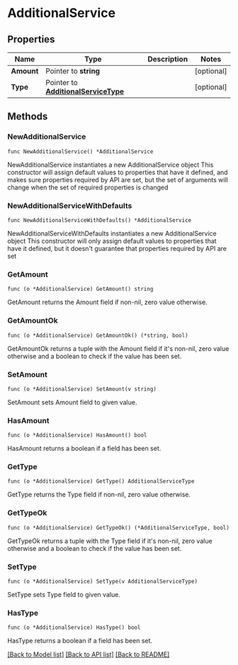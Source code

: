 # AdditionalService

## Properties

Name | Type | Description | Notes
------------ | ------------- | ------------- | -------------
**Amount** | Pointer to **string** |  | [optional] 
**Type** | Pointer to [**AdditionalServiceType**](AdditionalServiceType.md) |  | [optional] 

## Methods

### NewAdditionalService

`func NewAdditionalService() *AdditionalService`

NewAdditionalService instantiates a new AdditionalService object
This constructor will assign default values to properties that have it defined,
and makes sure properties required by API are set, but the set of arguments
will change when the set of required properties is changed

### NewAdditionalServiceWithDefaults

`func NewAdditionalServiceWithDefaults() *AdditionalService`

NewAdditionalServiceWithDefaults instantiates a new AdditionalService object
This constructor will only assign default values to properties that have it defined,
but it doesn't guarantee that properties required by API are set

### GetAmount

`func (o *AdditionalService) GetAmount() string`

GetAmount returns the Amount field if non-nil, zero value otherwise.

### GetAmountOk

`func (o *AdditionalService) GetAmountOk() (*string, bool)`

GetAmountOk returns a tuple with the Amount field if it's non-nil, zero value otherwise
and a boolean to check if the value has been set.

### SetAmount

`func (o *AdditionalService) SetAmount(v string)`

SetAmount sets Amount field to given value.

### HasAmount

`func (o *AdditionalService) HasAmount() bool`

HasAmount returns a boolean if a field has been set.

### GetType

`func (o *AdditionalService) GetType() AdditionalServiceType`

GetType returns the Type field if non-nil, zero value otherwise.

### GetTypeOk

`func (o *AdditionalService) GetTypeOk() (*AdditionalServiceType, bool)`

GetTypeOk returns a tuple with the Type field if it's non-nil, zero value otherwise
and a boolean to check if the value has been set.

### SetType

`func (o *AdditionalService) SetType(v AdditionalServiceType)`

SetType sets Type field to given value.

### HasType

`func (o *AdditionalService) HasType() bool`

HasType returns a boolean if a field has been set.


[[Back to Model list]](../README.md#documentation-for-models) [[Back to API list]](../README.md#documentation-for-api-endpoints) [[Back to README]](../README.md)


